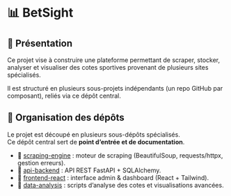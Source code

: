 # 📊 BetSight

## 🚀 Présentation

Ce projet vise à construire une plateforme permettant de scraper, stocker, analyser et visualiser des cotes sportives provenant de plusieurs sites spécialisés.

Il est structuré en plusieurs sous-projets indépendants (un repo GitHub par composant), reliés via ce dépôt central.


## 📂 Organisation des dépôts


Le projet est découpé en plusieurs sous-dépôts spécialisés.  
Ce dépôt central sert de **point d’entrée et de documentation**.

- 🔗 [scraping-engine](#) : moteur de scraping (BeautifulSoup, requests/httpx, gestion erreurs).  
- 🔗 [api-backend](#) : API REST FastAPI + SQLAlchemy.  
- 🔗 [frontend-react](#) : interface admin & dashboard (React + Tailwind).  
- 🔗 [data-analysis](#) : scripts d’analyse des cotes et visualisations avancées.  
